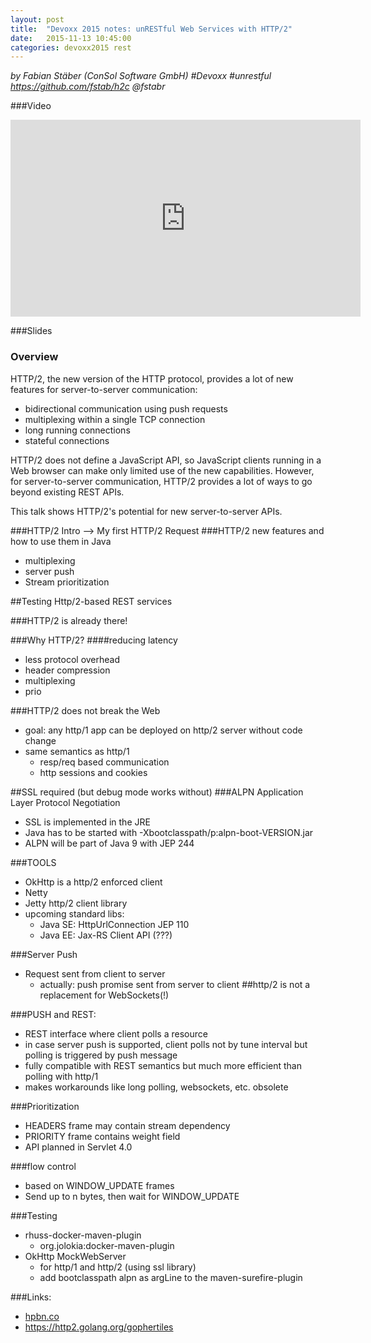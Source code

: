 ```yaml
---
layout: post
title:  "Devoxx 2015 notes: unRESTful Web Services with HTTP/2"
date:   2015-11-13 10:45:00
categories: devoxx2015 rest
---
```


*by Fabian Stäber (ConSol Software GmbH)
    #Devoxx #unrestful
    <https://github.com/fstab/h2c>
    @fstabr*

###Video
<iframe width="560" height="315" src="https://www.youtube.com/embed/wR3o6HA47Ao" frameborder="0" allowfullscreen></iframe>

###Slides
<script async class="speakerdeck-embed" data-id="af1c180f9ccc46ffb2fe063539ccf8e0" data-ratio="1.77777777777778" src="//speakerdeck.com/assets/embed.js"></script>

### Overview
HTTP/2, the new version of the HTTP protocol, provides a lot of new features for server-to-server communication:

- bidirectional communication using push requests
- multiplexing within a single TCP connection
- long running connections
- stateful connections

HTTP/2 does not define a JavaScript API, so JavaScript clients running in a Web browser can make only limited use of the new capabilities. However, for server-to-server communication, HTTP/2 provides a lot of ways to go beyond existing REST APIs.

This talk shows HTTP/2's potential for new server-to-server APIs.

###HTTP/2 Intro —> My first HTTP/2 Request
###HTTP/2 new features and how to use them in Java
- multiplexing
- server push
- Stream prioritization

##Testing Http/2-based REST services

###HTTP/2 is already there!

###Why HTTP/2?
####reducing latency
- less protocol overhead
- header compression
- multiplexing
- prio

###HTTP/2 does not break the Web
- goal: any http/1 app can be deployed on http/2 server without code change
- same semantics as http/1
    - resp/req based communication
    - http sessions and cookies

##SSL required (but debug mode works without)
###ALPN Application Layer Protocol Negotiation
- SSL is implemented in the JRE
- Java has to be started with -Xbootclasspath/p:alpn-boot-VERSION.jar
- ALPN will be part of Java 9 with JEP 244

###TOOLS
- OkHttp is a http/2 enforced client
- Netty
- Jetty http/2 client library
- upcoming standard libs:
    - Java SE: HttpUrlConnection JEP 110
    - Java EE: Jax-RS Client API (???)

###Server Push
- Request sent from client to server
    - actually: push promise sent from server to client
##http/2 is not a replacement for WebSockets(!)

###PUSH and REST:
- REST interface where client polls a resource
- in case server push is supported, client polls not by tune interval but polling is triggered by push message
- fully compatible with REST semantics but much more efficient than polling with http/1
- makes workarounds like long polling, websockets, etc. obsolete

###Prioritization
- HEADERS frame may contain stream dependency
- PRIORITY frame contains weight field
- API planned in Servlet 4.0

###flow control
- based on WINDOW_UPDATE frames
- Send up to n bytes, then wait for WINDOW_UPDATE

###Testing
- rhuss-docker-maven-plugin
    - org.jolokia:docker-maven-plugin
- OkHttp MockWebServer
    - for http/1 and http/2 (using ssl library)
    - add bootclasspath alpn as argLine to the maven-surefire-plugin

###Links:
- [hpbn.co](http://hpbn.co)
- <https://http2.golang.org/gophertiles>
